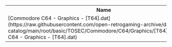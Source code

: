 <table>
<tr><th>Name</th><th>Size</th></tr>
<tr><td>
[Commodore C64 - Graphics - [T64].dat](https://raw.githubusercontent.com/open-retrogaming-archive/dat-catalog/main/root/basic/TOSEC/Commodore/C64/Graphics/[T64]/Commodore C64 - Graphics - [T64].dat)
</td><td>650866</td></tr>
</table>
